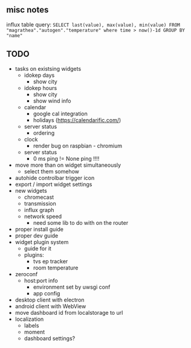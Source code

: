 
misc notes
----------

influx table query: `SELECT last(value), max(value), min(value) FROM "magrathea"."autogen"."temperature" where time > now()-1d GROUP BY "name"`

TODO
----

* tasks on existsing widgets
    * idokep days
        * show city
    * idokep hours
        * show city
        * show wind info
    * calendar
        * google cal integration
        * holidays (https://calendarific.com/)
    * server status
        * ordering
    * clock
        * render bug on raspbian - chromium
    * server status
        * 0 ms ping != None ping !!!!
* move more than on widget simultaneously
    * select them somehow
* autohide controlbar trigger icon
* export / import widget settings
* new widgets
    * chromecast
    * transmission
    * influx graph
    * network speed
        * need some lib to do with on the router
* proper install guide
* proper dev guide
* widget plugin system
    * guide for it
    * plugins:
        * tvs ep tracker
        * room temperature
* zeroconf
    * host:port info
        * environment set by uwsgi conf
        * app config
* desktop client with electron
* android client with WebView
* move dashboard id from localstorage to url
* localization
    * labels
    * moment
    * dashboard settings?
